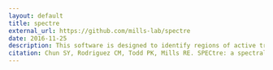 ```yaml
---
layout: default
title: spectre 
external_url: https://github.com/mills-lab/spectre
date: 2016-11-25
description: This software is designed to identify regions of active translation from ribsome profiling sequence data. This analytical pipeline scores the translational status of each annotated region (CDS/exons, UTRs) as a function of its spectral coherence over user-defined N nucleotide sliding windows to an idealized reference coding signal.
citation: Chun SY, Rodriguez CM, Todd PK, Mills RE. SPECtre: a spectral coherence-based classifier of actively translated transcripts from ribosome profiling sequence data. BMC Bioinformatics 2016 Nov 25, 17(1), 482
---
```

